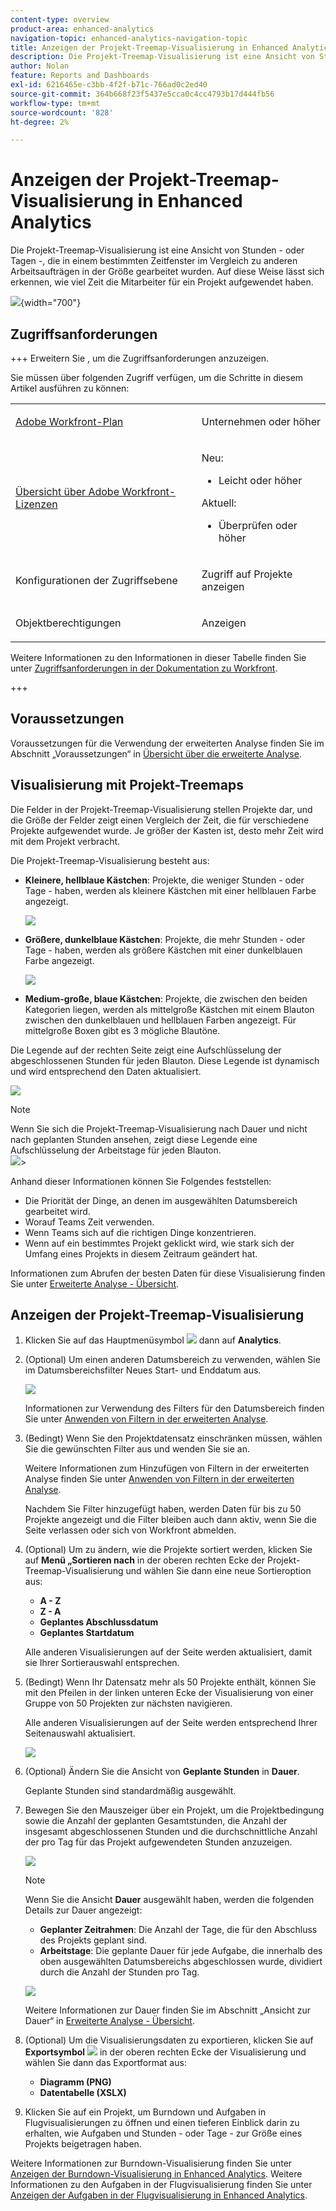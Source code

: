```yaml
---
content-type: overview
product-area: enhanced-analytics
navigation-topic: enhanced-analytics-navigation-topic
title: Anzeigen der Projekt-Treemap-Visualisierung in Enhanced Analytics
description: Die Projekt-Treemap-Visualisierung ist eine Ansicht von Stunden - oder Tagen -, die in einem bestimmten Zeitfenster im Vergleich zu anderen Arbeitsaufträgen in der Größe gearbeitet wurden. Auf diese Weise lässt sich erkennen, wie viel Zeit die Mitarbeiter für ein Projekt aufgewendet haben.
author: Nolan
feature: Reports and Dashboards
exl-id: 6216465e-c3bb-4f2f-b71c-766ad0c2ed40
source-git-commit: 364b668f23f5437e5cca0c4cc4793b17d444fb56
workflow-type: tm+mt
source-wordcount: '828'
ht-degree: 2%

---
```


# Anzeigen der Projekt-Treemap-Visualisierung in Enhanced Analytics

<!-- Audited: 12/2023 -->

Die Projekt-Treemap-Visualisierung ist eine Ansicht von Stunden - oder Tagen -, die in einem bestimmten Zeitfenster im Vergleich zu anderen Arbeitsaufträgen in der Größe gearbeitet wurden. Auf diese Weise lässt sich erkennen, wie viel Zeit die Mitarbeiter für ein Projekt aufgewendet haben.

![](assets/project-treemap-350x126.png){width="700"}

## Zugriffsanforderungen

+++ Erweitern Sie , um die Zugriffsanforderungen anzuzeigen.

Sie müssen über folgenden Zugriff verfügen, um die Schritte in diesem Artikel ausführen zu können:

<table style="table-layout:auto"> 
 <col> 
 <col> 
 <tbody> 
  <tr> 
   <td role="rowheader"><a href="https://www.workfront.com/plans" target="_blank">Adobe Workfront-Plan</a></td> 
   <td> <p>Unternehmen oder höher</p> </td> 
  </tr> 
  <tr> 
   <td role="rowheader"><a href="../administration-and-setup/add-users/access-levels-and-object-permissions/wf-licenses.md" class="MCXref xref">Übersicht über Adobe Workfront-Lizenzen</a></td> 
   <td>   <p>Neu:</p> 
   <ul><li>Leicht oder höher</li></ul>
   <p>Aktuell:</p>
   <ul><li>Überprüfen oder höher</li></ul>
 </td> 
  </tr> 
  <tr> 
   <td role="rowheader">Konfigurationen der Zugriffsebene</td> 
   <td> <p>Zugriff auf Projekte anzeigen</p> <!--<p>Note: If you still don't have access, ask your Workfront administrator if they set additional restrictions in your access level.<br>For information on how a Workfront administrator can change your access level, see <a href="../administration-and-setup/add-users/configure-and-grant-access/create-modify-access-levels.md" class="MCXref xref">Create or modify custom access levels</a>.</p>--> </td> 
  </tr> 
  <tr> 
   <td role="rowheader">Objektberechtigungen</td> 
   <td> <p>Anzeigen</p> <!--<p>For information on requesting additional access, see <a href="../workfront-basics/grant-and-request-access-to-objects/request-access.md" class="MCXref xref">Request access to objects </a>.</p>--> </td> 
  </tr> 
 </tbody> 
</table>

Weitere Informationen zu den Informationen in dieser Tabelle finden Sie unter [Zugriffsanforderungen in der Dokumentation zu Workfront](/help/quicksilver/administration-and-setup/add-users/access-levels-and-object-permissions/access-level-requirements-in-documentation.md).

+++

## Voraussetzungen

Voraussetzungen für die Verwendung der erweiterten Analyse finden Sie im Abschnitt „Voraussetzungen“ in [Übersicht über die erweiterte Analyse](../enhanced-analytics/enhanced-analytics-overview.md).

## Visualisierung mit Projekt-Treemaps

Die Felder in der Projekt-Treemap-Visualisierung stellen Projekte dar, und die Größe der Felder zeigt einen Vergleich der Zeit, die für verschiedene Projekte aufgewendet wurde. Je größer der Kasten ist, desto mehr Zeit wird mit dem Projekt verbracht.

Die Projekt-Treemap-Visualisierung besteht aus:

* **Kleinere, hellblaue Kästchen**: Projekte, die weniger Stunden - oder Tage - haben, werden als kleinere Kästchen mit einer hellblauen Farbe angezeigt.

  ![](assets/project-treemap-smaller-box.png)

* **Größere, dunkelblaue Kästchen**: Projekte, die mehr Stunden - oder Tage - haben, werden als größere Kästchen mit einer dunkelblauen Farbe angezeigt.

  ![](assets/project-treemap-larger-box-350x205.png)

* **Medium-große, blaue Kästchen**: Projekte, die zwischen den beiden Kategorien liegen, werden als mittelgroße Kästchen mit einem Blauton zwischen den dunkelblauen und hellblauen Farben angezeigt. Für mittelgroße Boxen gibt es 3 mögliche Blautöne.

Die Legende auf der rechten Seite zeigt eine Aufschlüsselung der abgeschlossenen Stunden für jeden Blauton. Diese Legende ist dynamisch und wird entsprechend den Daten aktualisiert.

![](assets/project-treemap-hours-completed.png)

>[!NOTE]
>
>Wenn Sie sich die Projekt-Treemap-Visualisierung nach Dauer und nicht nach geplanten Stunden ansehen, zeigt diese Legende eine Aufschlüsselung der Arbeitstage für jeden Blauton.\
>![](assets/project-treemap-days-worked.png)>

Anhand dieser Informationen können Sie Folgendes feststellen:

* Die Priorität der Dinge, an denen im ausgewählten Datumsbereich gearbeitet wird.
* Worauf Teams Zeit verwenden.
* Wenn Teams sich auf die richtigen Dinge konzentrieren.
* Wenn auf ein bestimmtes Projekt geklickt wird, wie stark sich der Umfang eines Projekts in diesem Zeitraum geändert hat.

Informationen zum Abrufen der besten Daten für diese Visualisierung finden Sie unter [Erweiterte Analyse - Übersicht](../enhanced-analytics/enhanced-analytics-overview.md).

## Anzeigen der Projekt-Treemap-Visualisierung

1. Klicken Sie auf das Hauptmenüsymbol ![](assets/main-menu-icon-16x12.png) dann auf **Analytics**.
1. (Optional) Um einen anderen Datumsbereich zu verwenden, wählen Sie im Datumsbereichsfilter Neues Start- und Enddatum aus.

   ![](assets/filters-select-date-range-350x344.png)

   Informationen zur Verwendung des Filters für den Datumsbereich finden Sie unter [Anwenden von Filtern in der erweiterten Analyse](../enhanced-analytics/use-enhanced-analytics-filters.md).

1. (Bedingt) Wenn Sie den Projektdatensatz einschränken müssen, wählen Sie die gewünschten Filter aus und wenden Sie sie an.

   Weitere Informationen zum Hinzufügen von Filtern in der erweiterten Analyse finden Sie unter [Anwenden von Filtern in der erweiterten Analyse](../enhanced-analytics/use-enhanced-analytics-filters.md).

   Nachdem Sie Filter hinzugefügt haben, werden Daten für bis zu 50 Projekte angezeigt und die Filter bleiben auch dann aktiv, wenn Sie die Seite verlassen oder sich von Workfront abmelden.

1. (Optional) Um zu ändern, wie die Projekte sortiert werden, klicken Sie auf **Menü „Sortieren nach** in der oberen rechten Ecke der Projekt-Treemap-Visualisierung und wählen Sie dann eine neue Sortieroption aus:

   * **A - Z**
   * **Z - A**
   * **Geplantes Abschlussdatum**
   * **Geplantes Startdatum**

   Alle anderen Visualisierungen auf der Seite werden aktualisiert, damit sie Ihrer Sortierauswahl entsprechen.

1. (Bedingt) Wenn Ihr Datensatz mehr als 50 Projekte enthält, können Sie mit den Pfeilen in der linken unteren Ecke der Visualisierung von einer Gruppe von 50 Projekten zur nächsten navigieren.

   Alle anderen Visualisierungen auf der Seite werden entsprechend Ihrer Seitenauswahl aktualisiert.

   ![](assets/pagination-350x118.png)

1. (Optional) Ändern Sie die Ansicht von **Geplante Stunden** in **Dauer**.

   Geplante Stunden sind standardmäßig ausgewählt.

1. Bewegen Sie den Mauszeiger über ein Projekt, um die Projektbedingung sowie die Anzahl der geplanten Gesamtstunden, die Anzahl der insgesamt abgeschlossenen Stunden und die durchschnittliche Anzahl der pro Tag für das Projekt aufgewendeten Stunden anzuzeigen.

   ![](assets/project-treemap-project-details-350x404.png)

   >[!NOTE]
   >
   >Wenn Sie die Ansicht **Dauer** ausgewählt haben, werden die folgenden Details zur Dauer angezeigt:
   >
   >* **Geplanter Zeitrahmen**: Die Anzahl der Tage, die für den Abschluss des Projekts geplant sind.
   >* **Arbeitstage**: Die geplante Dauer für jede Aufgabe, die innerhalb des oben ausgewählten Datumsbereichs abgeschlossen wurde, dividiert durch die Anzahl der Stunden pro Tag.
   >   
   >![](assets/duration-treemap-350x159.png)
   >
   >Weitere Informationen zur Dauer finden Sie im Abschnitt „Ansicht zur Dauer“ in [Erweiterte Analyse - Übersicht](../enhanced-analytics/enhanced-analytics-overview.md).

1. (Optional) Um die Visualisierungsdaten zu exportieren, klicken Sie auf **Exportsymbol** ![](assets/export.png) in der oberen rechten Ecke der Visualisierung und wählen Sie dann das Exportformat aus:

   * **Diagramm (PNG)**
   * **Datentabelle (XSLX)**

1. Klicken Sie auf ein Projekt, um Burndown und Aufgaben in Flugvisualisierungen zu öffnen und einen tieferen Einblick darin zu erhalten, wie Aufgaben und Stunden - oder Tage - zur Größe eines Projekts beigetragen haben.

Weitere Informationen zur Burndown-Visualisierung finden Sie unter [Anzeigen der Burndown-Visualisierung in Enhanced Analytics](../enhanced-analytics/burndown-overview.md). Weitere Informationen zu den Aufgaben in der Flugvisualisierung finden Sie unter [Anzeigen der Aufgaben in der Flugvisualisierung in Enhanced Analytics](../enhanced-analytics/tasks-in-flight-overview.md).

